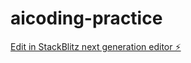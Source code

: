 # aicoding-practice

[Edit in StackBlitz next generation editor ⚡️](https://stackblitz.com/~/github.com/repeaterI/aicoding-practice)